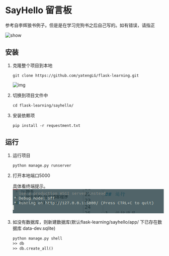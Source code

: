 # SayHello 留言板

参考自李辉狼书例子。但是是在学习完狗书之后自己写的。如有错误，请指正

![show](imgs/1.png)
## 安装

1. 克隆整个项目到本地
    ```text 
    git clone https://github.com/yatengLG/flask-learning.git
    ```
    ![img](imgs/clone.png)

2. 切换到项目文件中
    ```text
    cd flask-learning/sayhello/
    ```
3. 安装依赖项
    ```text
    pip install -r requestment.txt
    ```
## 运行


1. 运行项目
    ```text
    python manage.py runserver
    ```

2. 打开本地端口5000

    具体看终端提示。
    ![2](imgs/2.png)
    
    
3. 如没有数据库，则新建数据库(默认flask-learning/sayhello/app/ 下已存在数据库 data-dev.sqlite)

    ```text
    python manage.py shell
    >> db
    >> db.create_all()
    ```
 